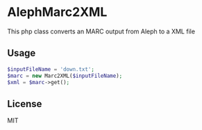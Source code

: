 # AlephMarc2XML
This php class converts an MARC output from Aleph to a XML file

## Usage

```php
$inputFileName = 'down.txt';
$marc = new Marc2XML($inputFileName);
$xml = $marc->get();
```

## License

MIT